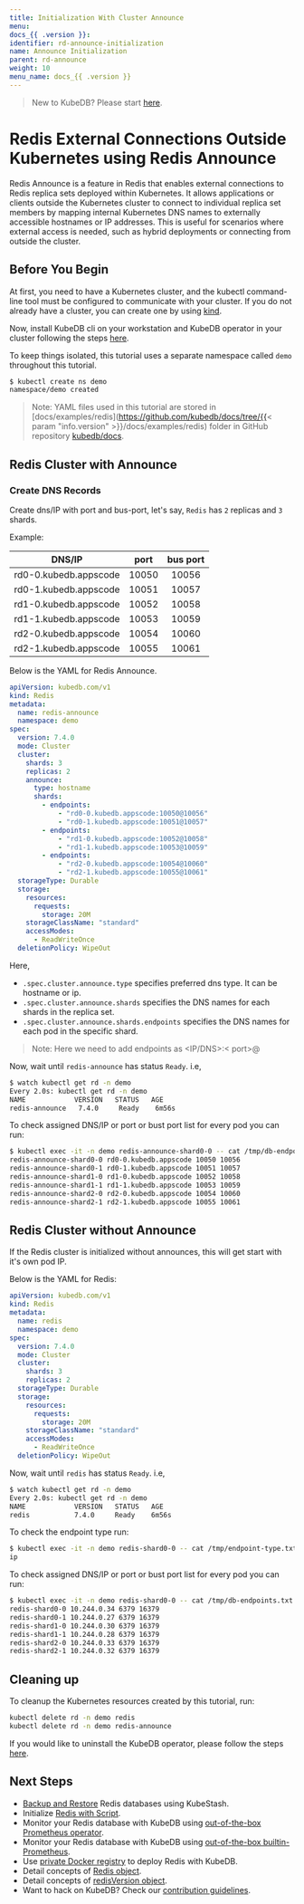 ```yaml
---
title: Initialization With Cluster Announce
menu:
docs_{{ .version }}:
identifier: rd-announce-initialization
name: Announce Initialization
parent: rd-announce
weight: 10
menu_name: docs_{{ .version }}
---
```


> New to KubeDB? Please start [here](/docs/README.md).

# Redis External Connections Outside Kubernetes using Redis Announce

Redis Announce is a feature in Redis that enables external connections to Redis replica sets deployed within Kubernetes. It allows applications or clients outside the Kubernetes cluster to connect to individual replica set members by mapping internal Kubernetes DNS names to externally accessible hostnames or IP addresses. This is useful for scenarios where external access is needed, such as hybrid deployments or connecting from outside the cluster.

## Before You Begin

At first, you need to have a Kubernetes cluster, and the kubectl command-line tool must be configured to communicate with your cluster. If you do not already have a cluster, you can create one by using [kind](https://kind.sigs.k8s.io/docs/user/quick-start/).

Now, install KubeDB cli on your workstation and KubeDB operator in your cluster following the steps [here](/docs/setup/README.md).

To keep things isolated, this tutorial uses a separate namespace called `demo` throughout this tutorial.

```bash
$ kubectl create ns demo
namespace/demo created
```
> Note: YAML files used in this tutorial are stored in [docs/examples/redis](https://github.com/kubedb/docs/tree/{{< param "info.version" >}}/docs/examples/redis) folder in GitHub repository [kubedb/docs](https://github.com/kubedb/docs).

## Redis Cluster with Announce

### Create DNS Records
Create dns/IP with port and bus-port, let's say, `Redis` has `2` replicas and `3` shards.

Example:

|         DNS/IP             |  port    | bus port  |
|----------------------------|:--------:|:---------:|
| rd0-0.kubedb.appscode      | 10050    | 10056     |
| rd0-1.kubedb.appscode      | 10051    | 10057     |
| rd1-0.kubedb.appscode      | 10052    | 10058     |
| rd1-1.kubedb.appscode      | 10053    | 10059     |
| rd2-0.kubedb.appscode      | 10054    | 10060     |
| rd2-1.kubedb.appscode      | 10055    | 10061     |

Below is the YAML for Redis Announce.

```yaml
apiVersion: kubedb.com/v1
kind: Redis
metadata:
  name: redis-announce
  namespace: demo
spec:
  version: 7.4.0
  mode: Cluster
  cluster:
    shards: 3
    replicas: 2
    announce:
      type: hostname
      shards:
        - endpoints:
            - "rd0-0.kubedb.appscode:10050@10056"
            - "rd0-1.kubedb.appscode:10051@10057"
        - endpoints:
            - "rd1-0.kubedb.appscode:10052@10058"
            - "rd1-1.kubedb.appscode:10053@10059"
        - endpoints:
            - "rd2-0.kubedb.appscode:10054@10060"
            - "rd2-1.kubedb.appscode:10055@10061"
  storageType: Durable
  storage:
    resources:
      requests:
        storage: 20M
    storageClassName: "standard"
    accessModes:
      - ReadWriteOnce
  deletionPolicy: WipeOut
```

Here,
- `.spec.cluster.announce.type` specifies preferred dns type. It can be hostname or ip.
- `.spec.cluster.announce.shards` specifies the DNS names for each shards in the replica set.
- `.spec.cluster.announce.shards.endpoints`  specifies the DNS names for each pod in the specific shard.

> Note: Here we need to add endpoints as <IP/DNS>:< port>@<bus-port>

Now, wait until `redis-announce` has status `Ready`. i.e,

```bash
$ watch kubectl get rd -n demo
Every 2.0s: kubectl get rd -n demo
NAME            VERSION   STATUS   AGE
redis-announce   7.4.0     Ready    6m56s
```

To check assigned DNS/IP or port or bust port list for every pod you can run:

```bash
$ kubectl exec -it -n demo redis-announce-shard0-0 -- cat /tmp/db-endpoints.txt
redis-announce-shard0-0 rd0-0.kubedb.appscode 10050 10056
redis-announce-shard0-1 rd0-1.kubedb.appscode 10051 10057
redis-announce-shard1-0 rd1-0.kubedb.appscode 10052 10058
redis-announce-shard1-1 rd1-1.kubedb.appscode 10053 10059
redis-announce-shard2-0 rd2-0.kubedb.appscode 10054 10060
redis-announce-shard2-1 rd2-1.kubedb.appscode 10055 10061
```

## Redis Cluster without Announce

If the Redis cluster is initialized without announces, this will get start with it's own pod IP.

Below is the YAML for Redis:

```yaml
apiVersion: kubedb.com/v1
kind: Redis
metadata:
  name: redis
  namespace: demo
spec:
  version: 7.4.0
  mode: Cluster
  cluster:
    shards: 3
    replicas: 2
  storageType: Durable
  storage:
    resources:
      requests:
        storage: 20M
    storageClassName: "standard"
    accessModes:
      - ReadWriteOnce
  deletionPolicy: WipeOut
```

Now, wait until `redis` has status `Ready`. i.e,

```bash
$ watch kubectl get rd -n demo
Every 2.0s: kubectl get rd -n demo
NAME            VERSION   STATUS   AGE
redis           7.4.0     Ready    6m56s
```

To check the endpoint type run:

```bash
$ kubectl exec -it -n demo redis-shard0-0 -- cat /tmp/endpoint-type.txt
ip
```

To check assigned DNS/IP or port or bust port list for every pod you can run:

```bash
$ kubectl exec -it -n demo redis-shard0-0 -- cat /tmp/db-endpoints.txt
redis-shard0-0 10.244.0.34 6379 16379
redis-shard0-1 10.244.0.27 6379 16379
redis-shard1-0 10.244.0.30 6379 16379
redis-shard1-1 10.244.0.28 6379 16379
redis-shard2-0 10.244.0.33 6379 16379
redis-shard2-1 10.244.0.32 6379 16379
```

## Cleaning up

To cleanup the Kubernetes resources created by this tutorial, run:

```bash
kubectl delete rd -n demo redis
kubectl delete rd -n demo redis-announce
```

If you would like to uninstall the KubeDB operator, please follow the steps [here](/docs/setup/README.md).

## Next Steps

- [Backup and Restore](/docs/guides/redis/backup/kubestash/overview/index.md) Redis databases using KubeStash.
- Initialize [Redis with Script](/docs/guides/redis/initialization/using-script.md).
- Monitor your Redis database with KubeDB using [out-of-the-box Prometheus operator](/docs/guides/redis/monitoring/using-prometheus-operator.md).
- Monitor your Redis database with KubeDB using [out-of-the-box builtin-Prometheus](/docs/guides/redis/monitoring/using-builtin-prometheus.md).
- Use [private Docker registry](/docs/guides/redis/private-registry/using-private-registry.md) to deploy Redis with KubeDB.
- Detail concepts of [Redis object](/docs/guides/redis/concepts/redis.md).
- Detail concepts of [redisVersion object](/docs/guides/redis/concepts/catalog.md).
- Want to hack on KubeDB? Check our [contribution guidelines](/docs/CONTRIBUTING.md).